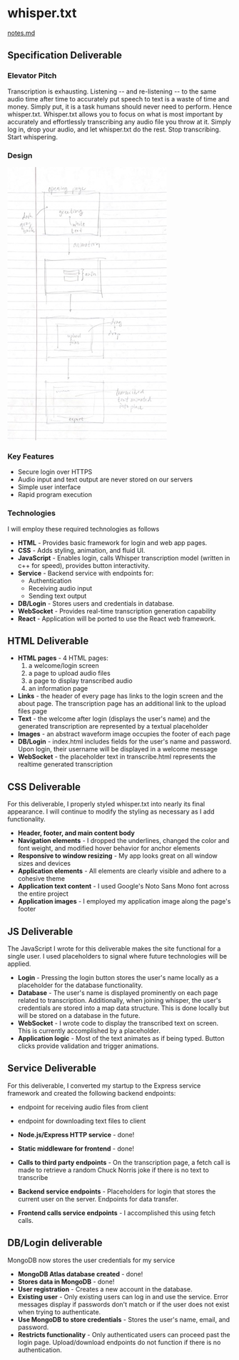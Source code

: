 # whisper.txt
[notes.md](notes.md)

## Specification Deliverable
### Elevator Pitch
Transcription is exhausting. Listening -- and re-listening -- to the same audio time after time to accurately put speech to text is a waste of time and money. Simply put, it is a task humans should never need to perform. Hence whisper.txt.
Whisper.txt allows you to focus on what is most important by accurately and effortlessly transcribing any audio file you throw at it. Simply log in, drop your audio, and let whisper.txt do the rest.
Stop transcribing. Start whispering.

### Design
![](whisper_mock_UI.jpg)

### Key Features
- Secure login over HTTPS
- Audio input and text output are never stored on our servers
- Simple user interface
- Rapid program execution

### Technologies
I will employ these required technologies as follows
- **HTML** - Provides basic framework for login and web app pages.
- **CSS** - Adds styling, animation, and fluid UI.
- **JavaScript** - Enables login, calls Whisper transcription model (written in c++ for speed), provides button interactivity.
- **Service** - Backend service with endpoints for:
  - Authentication
  - Receiving audio input
  - Sending text output
- **DB/Login** - Stores users and credentials in database. 
- **WebSocket** - Provides real-time transcription generation capability
- **React** - Application will be ported to use the React web framework.

## HTML Deliverable
- **HTML pages** - 4 HTML pages: 
  1. a welcome/login screen
  2. a page to upload audio files
  3. a page to display transcribed audio
  4. an information page
- **Links** - the header of every page has links to the login screen and the about page. The transcription page has an additional link to the upload files page
- **Text** - the welcome after login (displays the user's name) and the generated transcription are represented by a textual placeholder
- **Images** - an abstract waveform image occupies the footer of each page
- **DB/Login** - index.html includes fields for the user's name and password. Upon login, their username will be displayed in a welcome message
- **WebSocket** - the placeholder text in transcribe.html represents the realtime generated transcription

## CSS Deliverable
For this deliverable, I properly styled whisper.txt into nearly its final appearance. I will continue to modify the styling as necessary as I add functionality.

- **Header, footer, and main content body**
- **Navigation elements** - I dropped the underlines, changed the color and font weight, and modified hover behavior for anchor elements
- **Responsive to window resizing** - My app looks great on all window sizes and devices
- **Application elements** - All elements are clearly visible and adhere to a cohesive theme
- **Application text content** - I used Google's Noto Sans Mono font across the entire project
- **Application images** - I employed my application image along the page's footer

## JS Deliverable
The JavaScript I wrote for this deliverable makes the site functional for a single user. I used placeholders to signal where future technologies will be applied.

- **Login** - Pressing the login button stores the user's name locally as a placeholder for the database functionality.
- **Database** - The user's name is displayed prominently on each page related to transcription. Additionally, when joining whisper, the user's credentials are stored into a map data structure. This is done locally but will be stored on a database in the future.
- **WebSocket** - I wrote code to display the transcribed text on screen. This is currently accomplished by a placeholder.
- **Application logic** - Most of the text animates as if being typed. Button clicks provide validation and trigger animations.

## Service Deliverable
For this deliverable, I converted my startup to the Express service framework and created the following backend endpoints:
- endpoint for receiving audio files from client
- endpoint for downloading text files to client

- **Node.js/Express HTTP service** - done!
- **Static middleware for frontend** - done!
- **Calls to third party endpoints** - On the transcription page, a fetch call is made to retrieve a random Chuck Norris joke if there is no text to transcribe
- **Backend service endpoints** - Placeholders for login that stores the current user on the server. Endpoints for data transfer.
- **Frontend calls service endpoints** - I accomplished this using fetch calls.

## DB/Login deliverable
MongoDB now stores the user credentials for my service

- **MongoDB Atlas database created** - done!
- **Stores data in MongoDB** - done!
- **User registration** - Creates a new account in the database.
- **Existing user** - Only existing users can log in and use the service. Error messages display if passwords don't match or if the user does not exist when trying to authenticate.
- **Use MongoDB to store credentials** - Stores the user's name, email, and password.
- **Restricts functionality** - Only authenticated users can proceed past the login page. Upload/download endpoints do not function if there is no authentication.